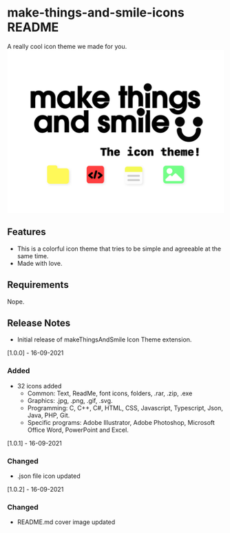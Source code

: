# make-things-and-smile-icons README

A really cool icon theme we made for you.
![Cover](images/cover.jpg)

## Features
- This is a colorful icon theme that tries to be simple and agreeable at the same time.
- Made with love.

## Requirements

Nope.

## Release Notes
- Initial release of makeThingsAndSmile Icon Theme extension.

[1.0.0] - 16-09-2021
### Added
- 32 icons added
  - Common: Text, ReadMe, font icons, folders, .rar, .zip, .exe
  - Graphics: .jpg, .png, .gif, .svg.
  - Programming: C, C++, C#, HTML, CSS, Javascript, Typescript, Json, Java, PHP, Git.
  - Specific programs: Adobe Illustrator, Adobe Photoshop, Microsoft Office Word, PowerPoint and Excel.

[1.0.1] - 16-09-2021
### Changed
- .json file icon updated

[1.0.2] - 16-09-2021
### Changed
- README.md cover image updated